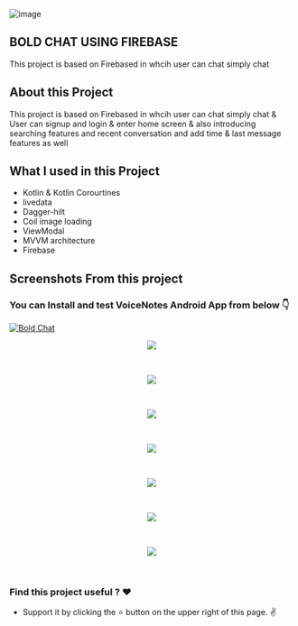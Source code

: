 
![image](https://user-images.githubusercontent.com/105869036/226121167-fe53101d-bbf5-4699-a585-ea358f50885e.png)

## BOLD CHAT USING FIREBASE
This project is based on Firebased in whcih user can chat simply chat

## About this Project
This project is based on Firebased in whcih user can chat simply chat & User can signup and login & enter home screen & also introducing searching features and recent conversation and add time & last message features as well

## What I used in this Project 
* Kotlin & Kotlin Corourtines
* livedata
* Dagger-hilt
* Coil image loading
* ViewModal
* MVVM architecture
* Firebase


## Screenshots From this project
### You can Install and test VoiceNotes Android App from below 👇
[![Bold Chat](https://img.shields.io/badge/Bold-APK-red.svg?style=for-the-badge&logo=android)](https://github.com/AzadTom/Boss-ChatApplication-/blob/master/app/release/app-release.apk)



<p align="center">
    <img  src="https://github.com/AzadTom/Boss-ChatApplication-/blob/master/app/src/main/assets/1.jpg">
</p>
<br>
<p align="center">
    <img  src="https://github.com/AzadTom/Boss-ChatApplication-/blob/master/app/src/main/assets/2.jpg">
</p>
<br>

<p align="center">
    <img  src="https://github.com/AzadTom/Boss-ChatApplication-/blob/master/app/src/main/assets/3.jpg">
</p>
<br>


<p align="center">
    <img  src="https://github.com/AzadTom/Boss-ChatApplication-/blob/master/app/src/main/assets/4.jpg">
</p>
<br>

<p align="center">
    <img  src="https://github.com/AzadTom/Boss-ChatApplication-/blob/master/app/src/main/assets/5.jpg">
</p>
<br>

<p align="center">
    <img  src="https://github.com/AzadTom/Boss-ChatApplication-/blob/master/app/src/main/assets/6.jpg">
</p>
<br>

<p align="center">
    <img  src="https://github.com/AzadTom/Boss-ChatApplication-/blob/master/app/src/main/assets/7.jpg">
</p>
<br>

### Find this project useful ? :heart:

* Support it by clicking the :star: button on the upper right of this page. :v:
